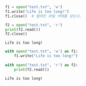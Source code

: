

```python
f1 = open("test.txt", 'w')
f1.write("Life is too long!")
f1.close()  # 열려진 파일 객체를 닫는다.

f2 = open("test.txt", 'r')
print(f2.read())
f2.close()
```

    Life is too long!



```python
with open("test.txt", 'w') as f1:
    f1.write("Life is too long!")
    
with open("test.txt", 'r') as f2:
    print(f2.read())
```

    Life is too long!

